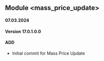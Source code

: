 ## Module <mass_price_update>

#### 07.03.2024
#### Version 17.0.1.0.0
#### ADD

- Initial commit for Mass Price Update
